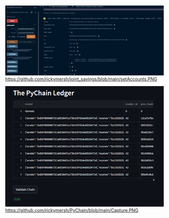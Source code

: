 ![Deployed application](https://github.com/rickymersh/joint_savings/blob/main/setAccounts.PNG)https://github.com/rickymersh/joint_savings/blob/main/setAccounts.PNG

![Blockchain Validation](https://github.com/rickymersh/PyChain/blob/main/Capture.PNG)https://github.com/rickymersh/PyChain/blob/main/Capture.PNG
